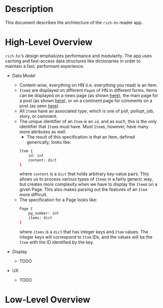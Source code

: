 # Description

This document describes the architecture of the `rich-hn` reader app.

# High-Level Overview
`rich-hn`'s design emphasizes performance and modularity. The app uses caching and fast-access data structures like dictionaries in order to maintain a fast, performant experience.

- Data Model
    - Content-wise, everything on HN (i.e. everything you read) is an Item.
    - `Item`s are displayed on different `Page`s of HN in different forms. Items can be displayed on a news page (as shown [here](https://news.ycombinator.com/news)), the main page for a post (as shown [here](https://news.ycombinator.com/item?id=25630011)), or on a comment page for comments on a post (as seen [here](https://news.ycombinator.com/item?id=25630456)).
    - All `Item`s have an associated type, which is one of poll, pollopt, job, story, or comment.
    - The unique identifier of an `Item` is an `id`, and as such, this is the only identifier that `Item`s _must_ have. Most `Item`s, however, have many more attributes as well.
        - The result of this specification is that an Item, defined generically, looks like:
        ```bash
        Item {
            id: int
            content: dict
        }
        ```
        where `content` is a `dict` that holds arbitrary key-value pairs. This allows us to process various types of `Item`s in a fairly generic way, but creates more complexity when we have to display the `Item`s on a given Page. This also makes parsing out the features of an `Item` more difficult.
    - The specification for a Page looks like:
        ```bash
        Page {
            pg_number: int
            items: dict
        }
        ```
        where `items` is a `dict` that has integer keys and `Item` values. The integer keys will correspond to `Item` IDs, and the values will be the `Item` with the ID identified by the key.

- Display
    - TODO
- UX
    - TODO

# Low-Level Overview
